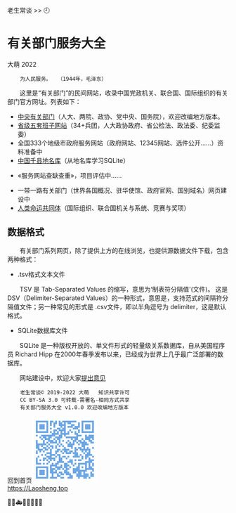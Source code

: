 老生常谈 >> 🕘

有关部门服务大全
===============
大萌 2022

		为人民服务。	（1944年，毛泽东）

　　这里是“有关部门”的民间网站，收录中国党政机关、联合国、国际组织的有关部门官方网址。列表如下：

+	[中央有关部门](zhongyang)（人大、两院、政协、党中央、国务院），欢迎改编地方版本。
+	[省级五套班子网站](shengji)（34+兵团，人大政协政府、省公检法、政法委、纪委监委）
+	全国333个地级市政府服务网站[](dijishi)（政府网站、12345网站、选件公开……）资料准备中
+	[中国千县地名库](dimingku)（从地名库学习SQLite）
-	«服务网站查缺查重»，项目评估中……

+	一带一路有关部门[](ydyl)（世界各国概况、驻华使馆、政府官网、国别域名）网页建设中
+	[人类命运共同体](union)（国际组织、联合国机关与系统、竞赛与奖项）


数据格式
--------

　　有关部门系列网页，除了提供上方的在线浏览，也提供源数据文件下载，包含两种格式：

*	.tsv格式文本文件

　　TSV 是 Tab-Separated Values 的缩写，意思为‘制表符分隔值’(文件)。 这是DSV（Delimiter-Separated Values）的一种形式，意思是，支持范式的间隔符分隔值文件；另一种常见的形式是 .csv文件，即以半角逗号为 delimiter，这是默认格式。

*	SQLite数据库文件

　　SQLite 是一种版权开放的、单文件形式的轻量级关系数据库，自从美国程序员 Richard Hipp 在2000年春季发布以来，已经成为世界上几乎最广泛部署的数据库。


　　网站建设中，欢迎大家[提出意见](https://xoyondo.com/mb/yY8PqZMjKUgdcpn )

```
	老生常谈© 2019-2022 大萌   知识共享许可
	CC BY-SA 3.0 可转载-需署名-相同方式共享
	有关部门服务大全 v1.0.0 欢迎改编地方版本
```
回到首页<a href=".." title="返回老生常谈首页"><img src="../indexQR-Blue.png" /></a>  
https://Laosheng.top  
<!-- Global site tag (gtag.js) - Google Analytics -->
<script async src="https://www.googletagmanager.com/gtag/js?id=UA-179794713-1"></script>
<script>  window.dataLayer = window.dataLayer || [];
  function gtag(){dataLayer.push(arguments);}
  gtag('js', new Date());  gtag('config', 'UA-179794713-1');
</script>
🚨🚓🚑🚒🚌🧑‍🤝‍🧑
